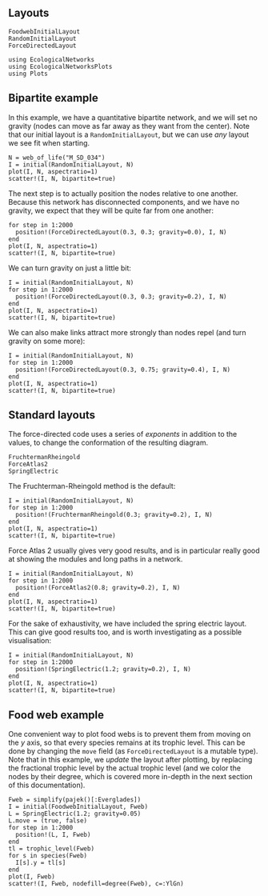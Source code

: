 ## Layouts

```@docs
FoodwebInitialLayout
RandomInitialLayout
ForceDirectedLayout
```

```@setup default
using EcologicalNetworks
using EcologicalNetworksPlots
using Plots
```

## Bipartite example

In this example, we have a quantitative bipartite network, and we will set no
gravity (nodes can move as far away as they want from the center). Note that our
initial layout is a `RandomInitialLayout`, but we can use *any* layout we see
fit when starting.

```@example default
N = web_of_life("M_SD_034")
I = initial(RandomInitialLayout, N)
plot(I, N, aspectratio=1)
scatter!(I, N, bipartite=true)
```

The next step is to actually position the nodes relative to one another. Because
this network has disconnected components, and we have no gravity, we expect that
they will be quite far from one another:

```@example default
for step in 1:2000
  position!(ForceDirectedLayout(0.3, 0.3; gravity=0.0), I, N)
end
plot(I, N, aspectratio=1)
scatter!(I, N, bipartite=true)
```

We can turn gravity on just a little bit:

```@example default
I = initial(RandomInitialLayout, N)
for step in 1:2000
  position!(ForceDirectedLayout(0.3, 0.3; gravity=0.2), I, N)
end
plot(I, N, aspectratio=1)
scatter!(I, N, bipartite=true)
```

We can also make links attract more strongly than nodes repel (and turn gravity
on some more):

```@example default
I = initial(RandomInitialLayout, N)
for step in 1:2000
  position!(ForceDirectedLayout(0.3, 0.75; gravity=0.4), I, N)
end
plot(I, N, aspectratio=1)
scatter!(I, N, bipartite=true)
```

## Standard layouts

The force-directed code uses a series of *exponents* in addition to the values,
to change the conformation of the resulting diagram.

```@docs
FruchtermanRheingold
ForceAtlas2
SpringElectric
```

The Fruchterman-Rheingold method is the default:

```@example default
I = initial(RandomInitialLayout, N)
for step in 1:2000
  position!(FruchtermanRheingold(0.3; gravity=0.2), I, N)
end
plot(I, N, aspectratio=1)
scatter!(I, N, bipartite=true)
```

Force Atlas 2 usually gives very good results, and is in particular really good
at showing the modules and long paths in a network.

```@example default
I = initial(RandomInitialLayout, N)
for step in 1:2000
  position!(ForceAtlas2(0.8; gravity=0.2), I, N)
end
plot(I, N, aspectratio=1)
scatter!(I, N, bipartite=true)
```

For the sake of exhaustivity, we have included the spring electric layout. This
can give good results too, and is worth investigating as a possible
visualisation:

```@example default
I = initial(RandomInitialLayout, N)
for step in 1:2000
  position!(SpringElectric(1.2; gravity=0.2), I, N)
end
plot(I, N, aspectratio=1)
scatter!(I, N, bipartite=true)
```

## Food web example

One convenient way to plot food webs is to prevent them from moving on the *y*
axis, so that every species remains at its trophic level. This can be done by
changing the `move` field (as `ForceDirectedLayout` is a mutable type). Note
that in this example, we *update* the layout after plotting, by replacing the
fractional trophic level by the actual trophic level (and we color the nodes by
their degree, which is covered more in-depth in the next section of this
documentation).

```@example default
Fweb = simplify(pajek()[:Everglades])
I = initial(FoodwebInitialLayout, Fweb)
L = SpringElectric(1.2; gravity=0.05)
L.move = (true, false)
for step in 1:2000
  position!(L, I, Fweb)
end
tl = trophic_level(Fweb)
for s in species(Fweb)
  I[s].y = tl[s]
end
plot(I, Fweb)
scatter!(I, Fweb, nodefill=degree(Fweb), c=:YlGn)
```